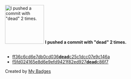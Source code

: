 <img src="https://my-badges.github.io/my-badges/dead-commit.png" alt="I pushed a commit with &quot;dead&quot; 2 times." title="I pushed a commit with &quot;dead&quot; 2 times." width="128">
<strong>I pushed a commit with &quot;dead&quot; 2 times.</strong>
<br><br>

- <a href="https://github.com/snyssen/ansible-role-oh-my-zsh-p10k/commit/ff36c6cd6e7db0cd036deadc25c1dcc07e9c146a">ff36c6cd6e7db0cd036<strong>dead</strong>c25c1dcc07e9c146a</a>
- <a href="https://github.com/snyssen/infra-snyssen.be/commit/f5fd024165e8d6e9efd9421f82ed927deadc86f7">f5fd024165e8d6e9efd9421f82ed927<strong>dead</strong>c86f7</a>


Created by <a href="https://github.com/my-badges/my-badges">My Badges</a>